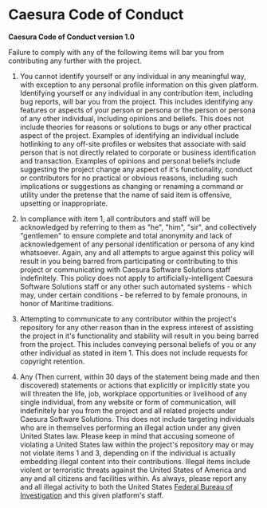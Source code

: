 
# Caesura Code of Conduct

**Caesura Code of Conduct version 1.0**

Failure to comply with any of the following items will bar you from contributing any further with the project.

1. You cannot identify yourself or any individual in any meaningful way, with exception to any personal profile information on this given platform. Identifying yourself or any individual in any contribution item, including bug reports, will bar you from the project. This includes identifying any features or aspects of your person or persona or the person or persona of any other individual, including opinions and beliefs. This does not include theories for reasons or solutions to bugs or any other practical aspect of the project. Examples of identifying an individual include hotlinking to any off-site profiles or websites that associate with said person that is not directly related to corporate or business identification and transaction. Examples of opinions and personal beliefs include suggesting the project change any aspect of it's functionality, conduct or contributors for no practical or obvious reasons, including such implications or suggestions as changing or renaming a command or utility under the pretense that the name of said item is offensive, upsetting or inappropriate.

2. In compliance with item 1, all contributors and staff will be acknowledged by referring to them as "he", "him", "sir", and collectively "gentlemen" to ensure complete and total anonymity and lack of acknowledgement of any personal identification or persona of any kind whatsoever. Again, any and all attempts to argue against this policy will result in you being barred from participating or contributing to this project or communicating with Caesura Software Solutions staff indefinitely. This policy does not apply to artificially-intelligent Caesura Software Solutions staff or any other such automated systems - which may, under certain conditions - be referred to by female pronouns, in honor of Maritime traditions.

3. Attempting to communicate to any contributor within the project's repository for any other reason than in the express interest of assisting the project in it's functionality and stability will result in you being barred from the project. This includes conveying personal beliefs of you or any other individual as stated in item 1. This does not include requests for copyright retention.

4. Any (Then current, within 30 days of the statement being made and then discovered) statements or actions that explicitly or implicitly state you will threaten the life, job, workplace opportunities or livelihood of any single individual, from any website or form of communication, will indefinitely bar you from the project and all related projects under Caesura Software Solutions. This does not include targeting individuals who are in themselves performing an illegal action under any given United States law. Please keep in mind that accusing someone of violating a United States law within the project's repository may or may not violate items 1 and 3, depending on if the individual is actually embedding illegal content into their contributions. Illegal items include violent or terroristic threats against the United States of America and any and all citizens and facilities within. As always, please report any and all illegal activity to both the United States [Federal Bureau of Investigation](https://www.fbi.gov/tips) and this given platform's staff.
